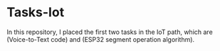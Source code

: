# Tasks-Iot
In this repository, I placed the first two tasks in the IoT path, which are (Voice-to-Text code) and (ESP32 segment operation algorithm).
